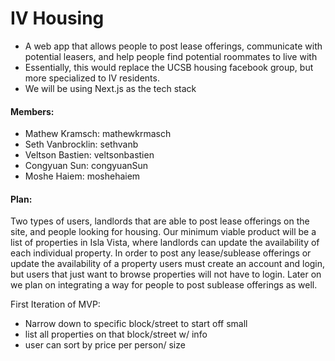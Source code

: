 # IV Housing
* A web app that allows people to post lease offerings, communicate with potential leasers, and help people find potential roommates to live with
* Essentially, this would replace the UCSB housing facebook group, but more specialized to IV residents.
* We will be using Next.js as the tech stack

#### Members:
* Mathew Kramsch: mathewkrmasch
* Seth Vanbrocklin: sethvanb
* Veltson Bastien: veltsonbastien
* Congyuan Sun: congyuanSun
* Moshe Haiem: moshehaiem

#### Plan:
Two types of users, landlords that are able to post lease offerings on the site, and people looking for housing. Our minimum viable product will be a list of properties in Isla Vista, where landlords can update the availability of each individual property. In order to post any lease/sublease offerings or update the availability of a property users must create an account and login, but users that just want to browse properties will not have to login. Later on we plan on integrating a way for people to post sublease offerings as well.

First Iteration of MVP:
* Narrow down to specific block/street to start off small
* list all properties on that block/street w/ info
* user can sort by price per person/ size
